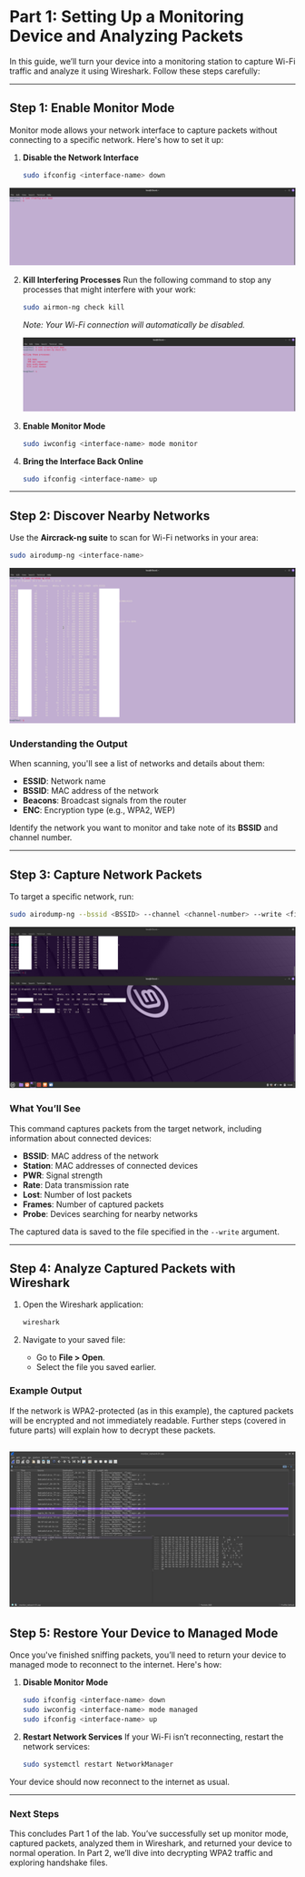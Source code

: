 
# Part 1: Setting Up a Monitoring Device and Analyzing Packets

In this guide, we’ll turn your device into a monitoring station to capture Wi-Fi traffic and analyze it using Wireshark. Follow these steps carefully:

---

## Step 1: Enable Monitor Mode
Monitor mode allows your network interface to capture packets without connecting to a specific network. Here's how to set it up:

1. **Disable the Network Interface**
   ```bash
   sudo ifconfig <interface-name> down
   ```
![Monitor Mode Command](Part1_Images/mm_1.png)

2. **Kill Interfering Processes**
   Run the following command to stop any processes that might interfere with your work:
   ```bash
   sudo airmon-ng check kill
   ```
   *Note: Your Wi-Fi connection will automatically be disabled.*

   ![Monitor Mode Command](Part1_Images/mm_2.png)

4. **Enable Monitor Mode**
   ```bash
   sudo iwconfig <interface-name> mode monitor
   ```

5. **Bring the Interface Back Online**
   ```bash
   sudo ifconfig <interface-name> up
   ```

---

## Step 2: Discover Nearby Networks
Use the **Aircrack-ng suite** to scan for Wi-Fi networks in your area:
   ```bash
   sudo airodump-ng <interface-name>
   ```
   ![Monitor Mode Command](Part1_Images/mm_5.png)


### Understanding the Output
When scanning, you'll see a list of networks and details about them:
- **ESSID**: Network name
- **BSSID**: MAC address of the network
- **Beacons**: Broadcast signals from the router
- **ENC**: Encryption type (e.g., WPA2, WEP)

Identify the network you want to monitor and take note of its **BSSID** and channel number.

---

## Step 3: Capture Network Packets
To target a specific network, run:
   ```bash
   sudo airodump-ng --bssid <BSSID> --channel <channel-number> --write <file-name> <interface-name>
  ```
   ![Monitor Mode Command](Part1_Images/mm_6.png)


### What You’ll See
This command captures packets from the target network, including information about connected devices:
- **BSSID**: MAC address of the network
- **Station**: MAC addresses of connected devices
- **PWR**: Signal strength
- **Rate**: Data transmission rate
- **Lost**: Number of lost packets
- **Frames**: Number of captured packets
- **Probe**: Devices searching for nearby networks

The captured data is saved to the file specified in the `--write` argument.

---

## Step 4: Analyze Captured Packets with Wireshark
1. Open the Wireshark application:
   ```bash
   wireshark
   ```

2. Navigate to your saved file:
   - Go to **File > Open**.
   - Select the file you saved earlier.

### Example Output
If the network is WPA2-protected (as in this example), the captured packets will be encrypted and not immediately readable. Further steps (covered in future parts) will explain how to decrypt these packets.


![Monitor Mode Command](Part1_Images/mm_10.png)
---

## Step 5: Restore Your Device to Managed Mode
Once you've finished sniffing packets, you’ll need to return your device to managed mode to reconnect to the internet. Here's how:

1. **Disable Monitor Mode**
   ```bash
   sudo ifconfig <interface-name> down
   sudo iwconfig <interface-name> mode managed
   sudo ifconfig <interface-name> up
   ```

2. **Restart Network Services**
   If your Wi-Fi isn’t reconnecting, restart the network services:
   ```bash
   sudo systemctl restart NetworkManager
   ```

Your device should now reconnect to the internet as usual.

---

### Next Steps
This concludes Part 1 of the lab. You’ve successfully set up monitor mode, captured packets, analyzed them in Wireshark, and returned your device to normal operation. In Part 2, we’ll dive into decrypting WPA2 traffic and exploring handshake files.
